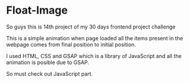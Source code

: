 # Float-Image

So guys this is 14th project of my 30 days frontend project challenge 

This is a simple animation when page loaded all the items present in the webpage comes from final position to initial position.

I used HTML, CSS and GSAP which is a library of JavaScript and all the animation is posible due to GSAP.

So must check out JavaScript part.
